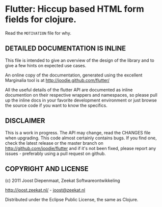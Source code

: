 # Flutter: Hiccup based HTML form fields for clojure.

Read the `MOTIVATION` file for why.

## DETAILED DOCUMENTATION IS INLINE

This file is intended to give an overview of the design of the library
and to give a few hints on expected use cases.

An online copy of the documentation, generated using the excellent
Marginalia tool is at http://joodie.github.com/flutter/

All the useful details of the flutter API are documented as inline
documention on their respective wrappers and namespaces, so please
pull up the inline docs in your favorite development environment or
just browse the source code if you want to know the specifics.

## DISCLAIMER

This is a work in progress. The API may change, read the CHANGES file
when upgrading. This code almost certainly contains bugs. If you find
one, check the latest release or the master branch on 
http://github.com/joodie/flutter and if it's not been fixed, please
report any issues - preferably using a pull request on github.

## COPYRIGHT AND LICENSE

(c) 2011 Joost Diepenmaat, Zeekat Softwareontwikkeling

http://joost.zeekat.nl/  - joost@zeekat.nl

Distributed under the Eclipse Public License, the same as Clojure.


